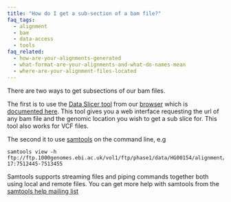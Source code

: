 ```yaml
---
title: "How do I get a sub-section of a bam file?"
faq_tags:
  - alignment
  - bam
  - data-access
  - tools
faq_related:
  - how-are-your-alignments-generated
  - what-format-are-your-alignments-and-what-do-names-mean
  - where-are-your-alignment-files-located
---
```

                    
There are two ways to get subsections of our bam files.

The first is to use the [Data Slicer tool](http://browser.1000genomes.org/tools.html) from our [browser](http://browser.1000genomes.org/) which is [documented here](http://www.1000genomes.org/data-slicer). This tool gives you a web interface requesting the url of any bam file and the genomic location you wish to get a sub slice for. This tool also works for VCF files.

The second it to use [samtools](http://samtools.sourceforge.net/) on the command line, e.g

    samtools view -h ftp://ftp.1000genomes.ebi.ac.uk/vol1/ftp/phase1/data/HG00154/alignment/HG00154.mapped.ILLUMINA.bwa.GBR.low_coverage.20101123.bam 17:7512445-7513455

Samtools supports streaming files and piping commands together both using local and remote files. You can get more help with samtools from the [samtools help mailing list](http://sourceforge.net/mail/?group_id=246254)

